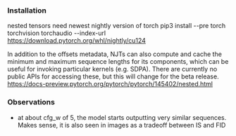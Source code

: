 ### Installation

nested tensors need newest nightly version of torch
pip3 install --pre torch torchvision torchaudio --index-url https://download.pytorch.org/whl/nightly/cu124

In addition to the offsets metadata, NJTs can also compute and cache the minimum and maximum sequence lengths for its components, which can be useful for invoking particular kernels (e.g. SDPA). There are currently no public APIs for accessing these, but this will change for the beta release.
https://docs-preview.pytorch.org/pytorch/pytorch/145402/nested.html

### Observations
- at about cfg_w of 5, the model starts outputting very similar sequences. Makes sense, it is also seen in images as a tradeoff between IS and FID
